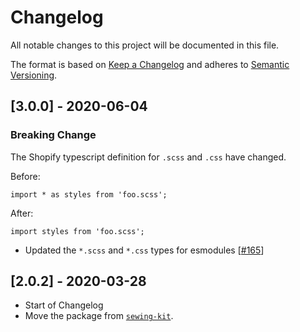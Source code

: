 # Changelog

All notable changes to this project will be documented in this file.

The format is based on [Keep a Changelog](http://keepachangelog.com/en/1.0.0/)
and adheres to [Semantic Versioning](http://semver.org/spec/v2.0.0.html).

<!-- ## [Unreleased] -->

## [3.0.0] - 2020-06-04

### Breaking Change

The Shopify typescript definition for `.scss` and `.css` have changed.

Before: 

```
import * as styles from 'foo.scss';
```

After: 

```
import styles from 'foo.scss';
```

- Updated the `*.scss` and `*.css` types for esmodules [[#165](https://github.com/Shopify/web-foundation/pull/165)]

## [2.0.2] - 2020-03-28

- Start of Changelog
- Move the package from [`sewing-kit`](https://github.com/Shopify/sewing-kit).

